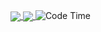<a href="https://github.com/anuraghazra/github-readme-stats">
  <img align="center" src="https://github-readme-stats.vercel.app/api?username=kochiyaSanaeSY&count_private=true&show_icons=true&show_icons=true&theme=vue-dark&locale=cn" />
</a>

<a href="https://github.com/anuraghazra/github-readme-stats">
  <img align="center" src="https://github-readme-stats.vercel.app/api/top-langs/?username=kochiyaSanaeSY" />
</a>
<img alt="Code Time" src="https://img.shields.io/endpoint?style=flat&url=https://codetime-api.datreks.com/badge/3760?logoColor=white%26project=%26recentMS=0%26showProject=false" />
<!---
kochiyaSanaeSY/kochiyaSanaeSY is a ✨ special ✨ repository because its `README.md` (this file) appears on your GitHub profile.
You can click the Preview link to take a look at your changes.
--->
